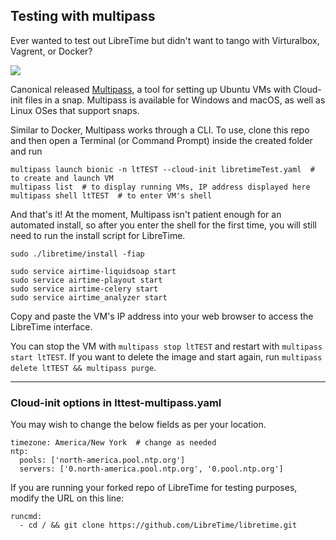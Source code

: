 Testing with multipass
------------------------

Ever wanted to test out LibreTime but didn't want to tango with
Virturalbox, Vagrent, or Docker?

![](https://thumbs.gfycat.com/HauntingDirtyDragon-size_restricted.gif)

Canonical released
[Multipass](https://multipass.run), a tool for setting up Ubuntu VMs with Cloud-init files in a snap. Multipass is available for Windows and macOS, as well as Linux OSes that support snaps.

Similar to Docker, Multipass works through a CLI. To use, clone this repo and then open a Terminal (or Command Prompt) inside the created folder and run
```
multipass launch bionic -n ltTEST --cloud-init libretimeTest.yaml  # to create and launch VM
multipass list  # to display running VMs, IP address displayed here
multipass shell ltTEST  # to enter VM's shell
```

And that's it! At the moment, Multipass isn't patient enough for an automated install, so after you enter the shell for the first time, you will still need to run the install script for LibreTime.

```
sudo ./libretime/install -fiap

sudo service airtime-liquidsoap start
sudo service airtime-playout start
sudo service airtime-celery start
sudo service airtime_analyzer start
```

Copy and paste the VM's IP address into your web browser to access the LibreTime interface.

You can stop the VM with `multipass stop ltTEST` and restart with `multipass start ltTEST`.
If you want to delete the image and start again, run `multipass delete ltTEST && multipass purge`.

---
### Cloud-init options in lttest-multipass.yaml

You may wish to change the below fields as per your location.
```
timezone: America/New York  # change as needed
ntp:
  pools: ['north-america.pool.ntp.org']
  servers: ['0.north-america.pool.ntp.org', '0.pool.ntp.org']
```

If you are running your forked repo of LibreTime for testing purposes,
modify the URL on this line:
```
runcmd:
  - cd / && git clone https://github.com/LibreTime/libretime.git
```
